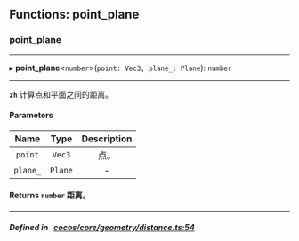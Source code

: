 ## Functions: point_plane

### point_plane


___
▸ **point_plane**<`number`\>(`point: Vec3, plane_: Plane`): `number`
___


**`zh`** 
计算点和平面之间的距离。



#### Parameters

| Name | Type | Description |
| :------: | :------: | :------: |
| `point` | `Vec3` | 点。  |
| `plane_` | `Plane` | - |

#### Returns `number` 距离。

___


##### Defined in &nbsp;   [cocos/core/geometry/distance.ts:54](https://github.com/cocos-creator/engine/blob/c7bf6b8a9/cocos/core/geometry/distance.ts#L54)&nbsp;
